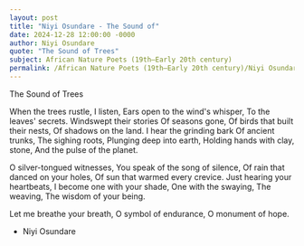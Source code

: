 ```yaml
---
layout: post
title: "Niyi Osundare - The Sound of"
date: 2024-12-28 12:00:00 -0000
author: Niyi Osundare
quote: "The Sound of Trees"
subject: African Nature Poets (19th–Early 20th century)
permalink: /African Nature Poets (19th–Early 20th century)/Niyi Osundare/Niyi Osundare - The Sound of
---
```


The Sound of Trees

When the trees rustle,
I listen,
Ears open to the wind's whisper,
To the leaves' secrets.
Windswept their stories
Of seasons gone,
Of birds that built their nests,
Of shadows on the land.
I hear the grinding bark
Of ancient trunks,
The sighing roots,
Plunging deep into earth,
Holding hands with clay, stone,
And the pulse of the planet.

O silver-tongued witnesses,
You speak of the song of silence,
Of rain that danced on your holes,
Of sun that warmed every crevice.
Just hearing your heartbeats,
I become one with your shade,
One with the swaying,
The weaving,
The wisdom of your being.

Let me breathe your breath,
O symbol of endurance,
O monument of hope.

- Niyi Osundare
